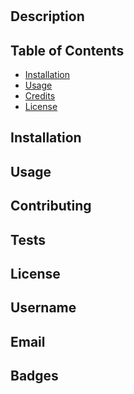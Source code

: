 # <Your-Project-Title>

## Description

## Table of Contents

- [Installation](#installation)
- [Usage](#usage)
- [Credits](#credits)
- [License](#license)

## Installation


## Usage

## Contributing

## Tests

## License

## Username

## Email

## Badges





